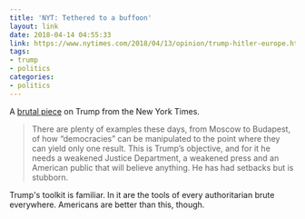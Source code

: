 ```yaml
---
title: 'NYT: Tethered to a buffoon'
layout: link
date: 2018-04-14 04:55:33
link: https://www.nytimes.com/2018/04/13/opinion/trump-hitler-europe.html
tags:
- trump
- politics
categories:
- politics
---
```

A [brutal piece](https://www.nytimes.com/2018/04/13/opinion/trump-hitler-europe.html) on Trump from the New York Times.

> There are plenty of examples these days, from Moscow to Budapest, of how “democracies” can be manipulated to the point where they can yield only one result. This is Trump’s objective, and for it he needs a weakened Justice Department, a weakened press and an American public that will believe anything. He has had setbacks but is stubborn.

Trump's toolkit is familiar. In it are the tools of every authoritarian brute everywhere. Americans are better than this, though.
